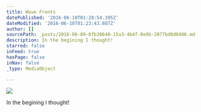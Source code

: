 ```yaml
---
title: Wave Fronts
datePublished: '2016-06-10T01:28:54.395Z'
dateModified: '2016-06-10T01:23:43.807Z'
author: []
sourcePath: _posts/2016-06-09-6fb30640-15a3-4b4f-8e9b-2077bd0d0406.md
description: In the begining I thought!
starred: false
inFeed: true
hasPage: false
inNav: false
_type: MediaObject

---
```

![](https://the-grid-user-content.s3-us-west-2.amazonaws.com/948dbb4a-cb5c-4d9c-abab-6faf513083dc.jpg)

In the begining I thought!